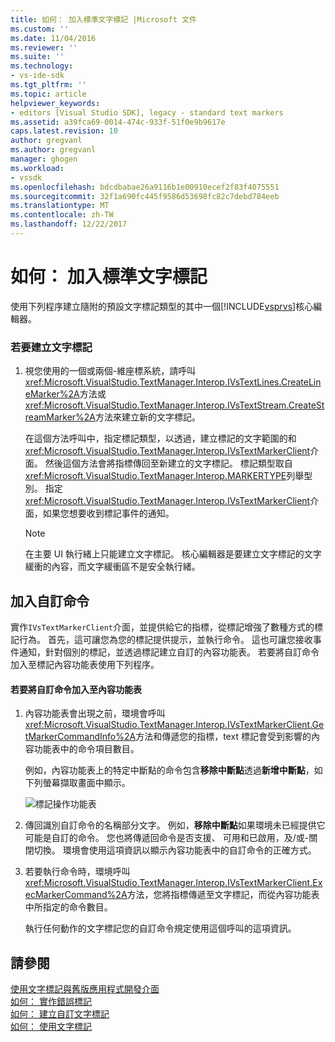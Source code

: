 ```yaml
---
title: 如何： 加入標準文字標記 |Microsoft 文件
ms.custom: ''
ms.date: 11/04/2016
ms.reviewer: ''
ms.suite: ''
ms.technology:
- vs-ide-sdk
ms.tgt_pltfrm: ''
ms.topic: article
helpviewer_keywords:
- editors [Visual Studio SDK], legacy - standard text markers
ms.assetid: a39fca69-0014-474c-933f-51f0e9b9617e
caps.latest.revision: 10
author: gregvanl
ms.author: gregvanl
manager: ghogen
ms.workload:
- vssdk
ms.openlocfilehash: bdcdbabae26a9116b1e00910ecef2f83f4075551
ms.sourcegitcommit: 32f1a690fc445f9586d53698fc82c7debd784eeb
ms.translationtype: MT
ms.contentlocale: zh-TW
ms.lasthandoff: 12/22/2017
---
```

# <a name="how-to-add-standard-text-markers"></a>如何： 加入標準文字標記
使用下列程序建立隨附的預設文字標記類型的其中一個[!INCLUDE[vsprvs](../code-quality/includes/vsprvs_md.md)]核心編輯器。  
  
### <a name="to-create-a-text-marker"></a>若要建立文字標記  
  
1.  視您使用的一個或兩個-維座標系統，請呼叫<xref:Microsoft.VisualStudio.TextManager.Interop.IVsTextLines.CreateLineMarker%2A>方法或<xref:Microsoft.VisualStudio.TextManager.Interop.IVsTextStream.CreateStreamMarker%2A>方法來建立新的文字標記。  
  
     在這個方法呼叫中，指定標記類型，以透過，建立標記的文字範圍的和<xref:Microsoft.VisualStudio.TextManager.Interop.IVsTextMarkerClient>介面。 然後這個方法會將指標傳回至新建立的文字標記。 標記類型取自<xref:Microsoft.VisualStudio.TextManager.Interop.MARKERTYPE>列舉型別。 指定<xref:Microsoft.VisualStudio.TextManager.Interop.IVsTextMarkerClient>介面，如果您想要收到標記事件的通知。  
  
    > [!NOTE]
    >  在主要 UI 執行緒上只能建立文字標記。 核心編輯器是要建立文字標記的文字緩衝的內容，而文字緩衝區不是安全執行緒。  
  
## <a name="adding-a-custom-command"></a>加入自訂命令  
 實作`IVsTextMarkerClient`介面，並提供給它的指標，從標記增強了數種方式的標記行為。 首先，這可讓您為您的標記提供提示，並執行命令。 這也可讓您接收事件通知，針對個別的標記，並透過標記建立自訂的內容功能表。 若要將自訂命令加入至標記內容功能表使用下列程序。  
  
#### <a name="to-add-a-custom-command-to-the-context-menu"></a>若要將自訂命令加入至內容功能表  
  
1.  內容功能表會出現之前，環境會呼叫<xref:Microsoft.VisualStudio.TextManager.Interop.IVsTextMarkerClient.GetMarkerCommandInfo%2A>方法和傳遞您的指標，text 標記會受到影響的內容功能表中的命令項目數目。  
  
     例如，內容功能表上的特定中斷點的命令包含**移除中斷點**透過**新增中斷點**，如下列螢幕擷取畫面中顯示。  
  
     ![標記操作功能表](../extensibility/media/vsmarkercontextmenu.gif "vsMarkercontextmenu")  
  
2.  傳回識別自訂命令的名稱部分文字。 例如，**移除中斷點**如果環境未已經提供它可能是自訂的命令。 您也將傳遞回命令是否支援、 可用和已啟用，及/或-關閉切換。 環境會使用這項資訊以顯示內容功能表中的自訂命令的正確方式。  
  
3.  若要執行命令時，環境呼叫<xref:Microsoft.VisualStudio.TextManager.Interop.IVsTextMarkerClient.ExecMarkerCommand%2A>方法，您將指標傳遞至文字標記，而從內容功能表中所指定的命令數目。  
  
     執行任何動作的文字標記您的自訂命令規定使用這個呼叫的這項資訊。  
  
## <a name="see-also"></a>請參閱  
 [使用文字標記與舊版應用程式開發介面](../extensibility/using-text-markers-with-the-legacy-api.md)   
 [如何： 實作錯誤標記](../extensibility/how-to-implement-error-markers.md)   
 [如何： 建立自訂文字標記](../extensibility/how-to-create-custom-text-markers.md)   
 [如何： 使用文字標記](../extensibility/how-to-use-text-markers.md)
